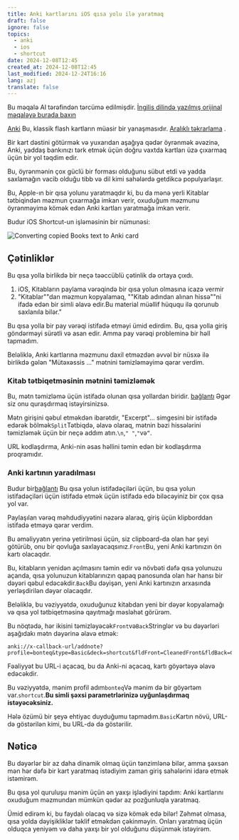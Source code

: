 ```yaml
---
title: Anki kartlarını iOS qısa yolu ilə yaratmaq
draft: false
ignore: false
topics:
  - anki
  - ios
  - shortcut
date: 2024-12-08T12:45
created_at: 2024-12-08T12:45
last_modified: 2024-12-24T16:16
lang: azj
translate: false
---
```

Bu məqalə AI tərəfindən tərcümə edilmişdir. [İngilis dilində yazılmış orijinal məqaləyə burada baxın](/creating-anki-cards-using-ios-shortcut)

[Anki](https://apps.ankiweb.net/) Bu, klassik flash kartların müasir bir yanaşmasıdır. [Aralıklı təkrarlama](https://en.wikipedia.org/wiki/Spaced_repetition) .

Bir kart dəstini götürmək və yuxarıdan aşağıya qədər öyrənmək əvəzinə, Anki, yaddaş bankınızı tərk etmək üçün doğru vaxtda kartları üzə çıxarmaq üçün bir yol təqdim edir.

Bu, öyrənmənin çox güclü bir forması olduğunu sübut etdi və yadda saxlamağın vacib olduğu tibb və dil kimi sahələrdə getdikcə populyarlaşır.

Bu, Apple-ın bir qısa yolunu yaratmaqdır ki, bu da mənə yerli Kitablar tətbiqindən məzmun çıxarmağa imkan verir, oxuduğum məzmunu öyrənməyimə kömək edən Anki kartları yaratmağa imkan verir.

Budur iOS Shortcut-un işləməsinin bir nümunəsi:

![Converting copied Books text to Anki card](https://i.imgur.com/EVpwhVY.gif)

## Çətinliklər

Bu qısa yolla birlikdə bir neçə təəccüblü çətinlik də ortaya çıxdı.

1. iOS, Kitabların paylama vərəqində bir qısa yolun olmasına icazə vermir
2. "Kitablar""dan məzmun kopyalamaq, ""Kitab adından alınan hissə""ni ifadə edən bir simli əlavə edir.Bu material müəllif hüququ ilə qorunub saxlanıla bilər."

Bu qısa yolla bir pay vərəqi istifadə etməyi ümid edirdim. Bu, qısa yolla giriş göndərməyi sürətli və asan edir. Amma pay vərəqi probleminə bir həll tapmadım.

Beləliklə, Anki kartlarına məzmunu daxil etməzdən əvvəl bir nüsxə ilə birlikdə gələn "Mütəxəssis ..." mətnini təmizləməyimə qərar verdim.

### Kitab tətbiqetməsinin mətnini təmizləmək

Bu, mətn təmizləmə üçün istifadə olunan qısa yollardan biridir. [bağlantı](https://www.icloud.com/shortcuts/9f9cfa9c71e24dee901590d185951323) Əgər siz onu quraşdırmaq istəyirsinizsə.

Mətn girişini qəbul etməkdən ibarətdir, "Excerpt"... simgesini bir istifadə edərək bölmək`Split`Tətbiqdə, əlavə olaraq, mətnin bəzi hissələrini təmizləmək üçün bir neçə addım atın.`\n`,`" "`,`"`və`“`.

URL kodlaşdırma, Anki-nin əsas həllini təmin edən bir kodlaşdırma proqramıdır.

### Anki kartının yaradılması

Budur bir[bağlantı](https://www.icloud.com/shortcuts/29bb096aaed54e0ca4236f8c1008d9d9) Bu qısa yolun istifadəçiləri üçün, bu qısa yolun istifadəçiləri üçün istifadə etmək üçün istifadə edə biləcəyiniz bir çox qısa yol var.

Paylaşılan vərəq məhdudiyyətini nəzərə alaraq, giriş üçün klipborddan istifadə etməyə qərar verdim.

Bu əməliyyatın yerinə yetirilməsi üçün, siz clipboard-da olan hər şeyi götürüb, onu bir qovluğa saxlayacaqsınız.`Front`Bu, yeni Anki kartınızın ön kartı olacaqdır.

Bu, kitabların yenidən açılmasını təmin edir və növbəti dəfə qısa yolunuzu açanda, qısa yolunuzun kitablarınızın qapaq panosunda olan hər hansı bir dəyəri qəbul edəcəkdir.`Back`Bu dəyişən, yeni Anki kartınızın arxasında yerləşdirilən dəyər olacaqdır.

Beləliklə, bu vəziyyətdə, oxuduğunuz kitabdan yeni bir dəyər kopyalamağı və qısa yol tətbiqetməsinə qayıtmağı məsləhət görürəm.

Bu nöqtədə, hər ikisini təmizləyəcək`Front`və`Back`Stringlər və bu dəyərləri aşağıdakı mətn dəyərinə əlavə etmək:

```
anki://x-callback-url/addnote?profile=bonteq&type=Basic&deck=shortcut&fldFront=CleanedFront&fldBack=CleanedBack
```

Fəaliyyət bu URL-i açacaq, bu da Anki-ni açacaq, kartı göyərtəyə əlavə edəcəkdir.

Bu vəziyyətdə, mənim profil adım`bonteq`Və mənim də bir göyərtəm var.`shortcut`.**Bu simli şəxsi parametrlərinizə uyğunlaşdırmaq istəyəcəksiniz.**

Hələ özümü bir şeyə ehtiyac duyduğumu tapmadım.`Basic`Kartın növü, URL-də göstərilən kimi, bu URL-də də göstərilir.

## Nəticə

Bu dəyərlər bir az daha dinamik olmaq üçün tənzimlənə bilər, amma şəxsən mən hər dəfə bir kart yaratmaq istədiyim zaman giriş sahələrini idarə etmək istəmirəm.

Bu qısa yol quruluşu mənim üçün ən yaxşı işlədiyini tapdım: Anki kartlarını oxuduğum məzmundan mümkün qədər az pozğunluqla yaratmaq.

Ümid edirəm ki, bu faydalı olacaq və sizə kömək edə bilər! Zəhmət olmasa, qısa yolda dəyişikliklər təklif etməkdən çəkinməyin. Onları yaratmaq üçün olduqca yeniyəm və daha yaxşı bir yol olduğunu düşünmək istəyirəm.
